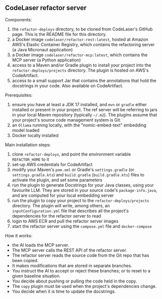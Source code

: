 
CodeLaser refactor server
-------------------------

Components:

1. the `refactor-deploys` directory, to be cloned from CodeLaser's GitHub page. This is the README file for this directory.
2. a Docker image `codelaser/refactor-rest:latest`, hosted at Amazon AWS's Elastic Container Registry, which contains the refactoring server (a Java Micronaut application)
3. a Docker image `codelaser/refactor-mcp:latest`, which contains the MCP server (a Python application)
4. access to a Maven and/or Gradle plugin to install your project into the `refactor-deploys/projects` directory. The plugin is hosted on AWS's CodeArtifact.
5. access to a small support Jar that contains the annotations that hold the docstrings in your code. Also available on CodeArtifact.

Prerequisites:

1. ensure you have at least a JDK 17 installed, and `mvn` or `gradle` either installed or present in your project. The ref server will be referring to jars in your local Maven repository (typically `~/.m2`). The plugins assume that your project's source code management system is Git.
2. an `Ollama` running locally, with the "nomic-embed-text" embedding model loaded
3. Docker locally installed

Main installation steps:

1. clone `refactor-deploys`, and point the environment variable `REFACTOR_HOME` to it
2. set-up AWS credentials for CodeArtifact
3. modify your Maven's `pom.xml` or Gradle's `settings.gradle` (or `settings.gradle.kts`) and `build.gradle` (`build.gradle.kts`) files to activate the plugin, and set some parameters
4. run the plugin to generate Docstrings for your Java classes, using your favourite LLM. They are stored in your source code's `package-info.java`, and are computed for your local embedding server
5. run the plugin to copy your project to the `refactor-deploys/projects` directory. The plugin will write, among others, an `inputConfiguration.yml` file that describes all the project's dependencies for the refactor server to read
6. login to AWS ECR and pull the refactor server images
7. start the refactor server using the `compose.yml` file and `docker-compose`

How it works:

* the AI loads the MCP server.
* The MCP server calls the REST API of the refactor server.
* The refactor server reads the source code from the Git repo that has been copied.
* It makes modifications that are stored in separate branches.
* You instruct the AI to accept or reject these branches; or to reset to a given baseline situation.
* You decide about pushing or pulling the code held in the copy.
* The `copy` plugin must be used when the project's dependencies change.
* You decide when it is time to update the docstrings.
